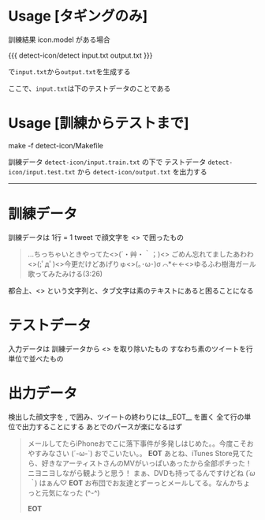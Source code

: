# Usage [タギングのみ]

訓練結果 icon.model がある場合

{{{
detect-icon/detect input.txt output.txt
}}}

で`input.txt`から`output.txt`を生成する

ここで、`input.txt`は下のテストデータのことである

# Usage [訓練からテストまで]

make -f detect-icon/Makefile

訓練データ `detect-icon/input.train.txt` の下で
テストデータ `detect-icon/input.test.txt` から
`detect-icon/output.txt` を出力する

---

# 訓練データ

訓練データは 1行 = 1 tweet で顔文字を <> で囲ったもの

> …ちっちゃいときやってた<>(´・艸・｀；)<>
> ごめん忘れてましたあわわ<>(;ﾟдﾟ)<>今更だけどあげりゅ<>(｡･ω･)σ ⌒*←←<>ゆるふわ樹海ガール　歌ってみたみける(3:26)

都合上、<> という文字列と、タブ文字は素のテキストにあると困ることになる

# テストデータ

入力データは 訓練データから <> を取り除いたもの
すなわち素のツイートを行単位で並べたもの

# 出力データ

検出した顔文字を <icon>, </icon> で囲み、ツイートの終わりには__EOT__ を置く
全て行の単位で出力することにする
あとでのパースが楽になるはず

> メールしてたらiPhoneおでこに落下事件が多発しはじめた。。今度こそおやすみなさい 
> <icon>
> (´-ω-`)
> </icon>
>  おでこいたい。。
> __EOT__
> あとね、iTunes Store見てたら、好きなアーティストさんのMVがいっぱいあったから全部ポチった！ニヨニヨしながら観ようと思う！ まぁ、DVDも持ってるんですけどね 
> <icon>
> (*´ω｀*)
> </icon>
> はぁん♡
> __EOT__
> お布団でお友達とずーっとメールしてる。なんかちょっと元気になった
> <icon>
> (^-^)
> </icon>
> 
> __EOT__

